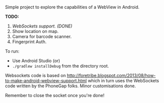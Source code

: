 Simple project to explore the capabilities of a WebView in Android.

**TODO:**
1. _WebSockets support. (DONE)_
2. Show location on map.
3. Camera for barcode scanner.
4. Fingerprint Auth.

To run:
- Use Android Studio (or)
- `./gradlew installDebug` from the directory root.

Websockets code is based on http://foretribe.blogspot.com/2013/08/how-to-make-android-webview-support.html which in
turn uses the WebSockets code written by the PhoneGap folks. Minor customisations done.

Remember to close the socket once you're done!
